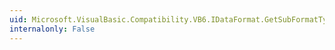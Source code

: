 ```yaml
---
uid: Microsoft.VisualBasic.Compatibility.VB6.IDataFormat.GetSubFormatType(System.Int32@)
internalonly: False
---
```


